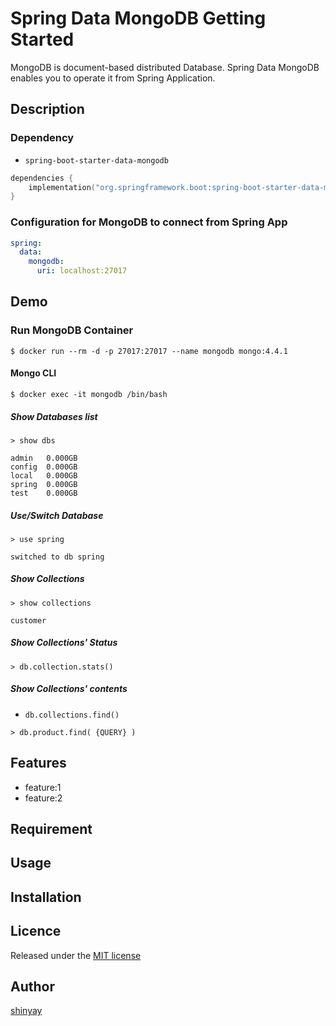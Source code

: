 # Spring Data MongoDB Getting Started

MongoDB is document-based distributed Database.
Spring Data MongoDB enables you to operate it from Spring Application.

## Description
### Dependency
- `spring-boot-starter-data-mongodb`

```kotlin
dependencies {
	implementation("org.springframework.boot:spring-boot-starter-data-mongodb")
}
```

### Configuration for MongoDB to connect from Spring App
```yaml
spring:
  data:
    mongodb:
      uri: localhost:27017
```

## Demo
### Run MongoDB Container
```shell script
$ docker run --rm -d -p 27017:27017 --name mongodb mongo:4.4.1
```

#### Mongo CLI

```shell script
$ docker exec -it mongodb /bin/bash
```

##### Show Databases list

```shell script
> show dbs

admin   0.000GB
config  0.000GB
local   0.000GB
spring  0.000GB
test    0.000GB
```

##### Use/Switch Database

```shell script
> use spring

switched to db spring
```
##### Show Collections

```shell script
> show collections

customer
```

##### Show Collections' Status

```shell script
> db.collection.stats()
```

##### Show Collections' contents

- `db.collections.find()`

```shell script
> db.product.find( {QUERY} )
```

## Features

- feature:1
- feature:2

## Requirement

## Usage

## Installation

## Licence

Released under the [MIT license](https://gist.githubusercontent.com/shinyay/56e54ee4c0e22db8211e05e70a63247e/raw/34c6fdd50d54aa8e23560c296424aeb61599aa71/LICENSE)

## Author

[shinyay](https://github.com/shinyay)
